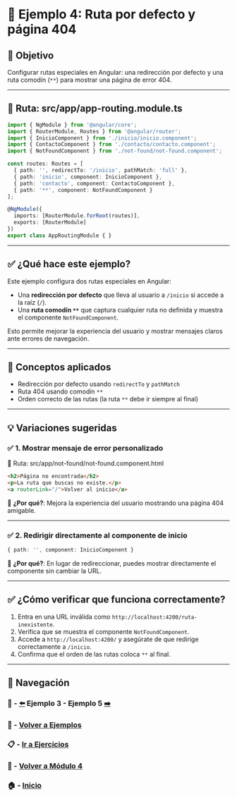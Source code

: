 # 🧪 Ejemplo 4: Ruta por defecto y página 404

## 🎯 Objetivo
Configurar rutas especiales en Angular: una redirección por defecto y una ruta comodín (`**`) para mostrar una página de error 404.

---

## 📁 Ruta: src/app/app-routing.module.ts

```ts
import { NgModule } from '@angular/core';
import { RouterModule, Routes } from '@angular/router';
import { InicioComponent } from './inicio/inicio.component';
import { ContactoComponent } from './contacto/contacto.component';
import { NotFoundComponent } from './not-found/not-found.component';

const routes: Routes = [
  { path: '', redirectTo: '/inicio', pathMatch: 'full' },
  { path: 'inicio', component: InicioComponent },
  { path: 'contacto', component: ContactoComponent },
  { path: '**', component: NotFoundComponent }
];

@NgModule({
  imports: [RouterModule.forRoot(routes)],
  exports: [RouterModule]
})
export class AppRoutingModule { }
```

---

## ✅ ¿Qué hace este ejemplo?

Este ejemplo configura dos rutas especiales en Angular:

- Una **redirección por defecto** que lleva al usuario a `/inicio` si accede a la raíz (`/`).
- Una **ruta comodín `**`** que captura cualquier ruta no definida y muestra el componente `NotFoundComponent`.

Esto permite mejorar la experiencia del usuario y mostrar mensajes claros ante errores de navegación.

---

## 🧠 Conceptos aplicados

- Redirección por defecto usando `redirectTo` y `pathMatch`
- Ruta 404 usando comodín `**`
- Orden correcto de las rutas (la ruta `**` debe ir siempre al final)

---

## 💡 Variaciones sugeridas

### ✅ 1. Mostrar mensaje de error personalizado

📁 Ruta: src/app/not-found/not-found.component.html

```html
<h2>Página no encontrada</h2>
<p>La ruta que buscas no existe.</p>
<a routerLink="/">Volver al inicio</a>
```

📌 **¿Por qué?**: Mejora la experiencia del usuario mostrando una página 404 amigable.

---

### ✅ 2. Redirigir directamente al componente de inicio

```ts
{ path: '', component: InicioComponent }
```

📌 **¿Por qué?**: En lugar de redireccionar, puedes mostrar directamente el componente sin cambiar la URL.

---

## ✅ ¿Cómo verificar que funciona correctamente?

1. Entra en una URL inválida como `http://localhost:4200/ruta-inexistente`.
2. Verifica que se muestra el componente `NotFoundComponent`.
3. Accede a `http://localhost:4200/` y asegúrate de que redirige correctamente a `/inicio`.
4. Confirma que el orden de las rutas coloca `**` al final.

---

## 🔁 Navegación

### 🧪 - [⬅️](./Ejemplo_3.md) Ejemplo 3 - Ejemplo 5 [➡️](./Ejemplo_5.md)  
### 🧪 - [Volver a Ejemplos](../README.md)  
### 📋 - [Ir a Ejercicios](../../Ejercicios/README.md)  
### 📘 - [Volver a Módulo 4](../../Modulo_4.md)  
### 🏠 - [Inicio](../../../README.md)

